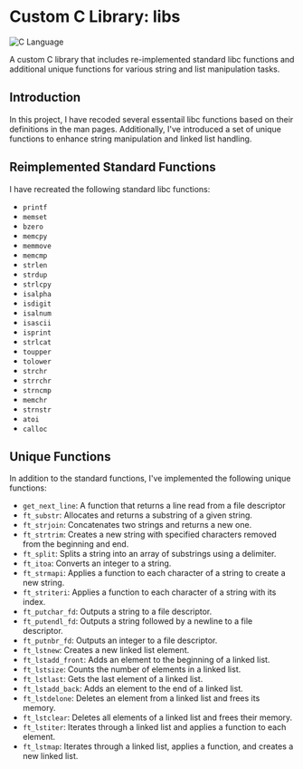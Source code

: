 # Custom C Library: libs

![C Language](https://img.shields.io/badge/language-C-blue.svg)

A custom C library that includes re-implemented standard libc functions and additional unique functions for various string and list manipulation tasks.

## Introduction

In this project, I have recoded several essentail libc functions based on their definitions in the man pages. Additionally, I've introduced a set of unique functions to enhance string manipulation and linked list handling.

## Reimplemented Standard Functions

I have recreated the following standard libc functions:

- `printf`
- `memset`
- `bzero`
- `memcpy`
- `memmove`
- `memcmp`
- `strlen`
- `strdup`
- `strlcpy`
- `isalpha`
- `isdigit`
- `isalnum`
- `isascii`
- `isprint`
- `strlcat`
- `toupper`
- `tolower`
- `strchr`
- `strrchr`
- `strncmp`
- `memchr`
- `strnstr`
- `atoi`
- `calloc`

## Unique Functions

In addition to the standard functions, I've implemented the following unique functions:

- `get_next_line`: A function that returns a line read from a file descriptor
- `ft_substr`: Allocates and returns a substring of a given string.
- `ft_strjoin`: Concatenates two strings and returns a new one.
- `ft_strtrim`: Creates a new string with specified characters removed from the beginning and end.
- `ft_split`: Splits a string into an array of substrings using a delimiter.
- `ft_itoa`: Converts an integer to a string.
- `ft_strmapi`: Applies a function to each character of a string to create a new string.
- `ft_striteri`: Applies a function to each character of a string with its index.
- `ft_putchar_fd`: Outputs a string to a file descriptor.
- `ft_putendl_fd`: Outputs a string followed by a newline to a file descriptor.
- `ft_putnbr_fd`: Outputs an integer to a file descriptor.
- `ft_lstnew`: Creates a new linked list element.
- `ft_lstadd_front`: Adds an element to the beginning of a linked list.
- `ft_lstsize`: Counts the number of elements in a linked list.
- `ft_lstlast`: Gets the last element of a linked list.
- `ft_lstadd_back`: Adds an element to the end of a linked list.
- `ft_lstdelone`: Deletes an element from a linked list and frees its memory.
- `ft_lstclear`: Deletes all elements of a linked list and frees their memory.
- `ft_lstiter`: Iterates through a linked list and applies a function to each element.
- `ft_lstmap`: Iterates through a linked list, applies a function, and creates a new linked list.
